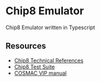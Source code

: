 # Chip8 Emulator

Chip8 Emulator written in Typescript

## Resources

- [Chip8 Technical References](http://devernay.free.fr/hacks/chip8/C8TECH10.HTM)
- [Chip8 Test Suite](https://github.com/Timendus/chip8-test-suite)
- [COSMAC VIP manual](http://www.bitsavers.org/components/rca/cosmac/COSMAC_VIP_Instruction_Manual_1978.pdf)